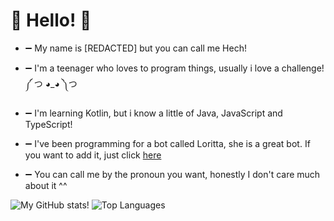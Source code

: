 # 👋 Hello! 👋

- ➖ My name is [REDACTED] but you can call me Hech!

- ➖ I'm a teenager who loves to program things, usually i love a challenge! ༼ つ ◕_◕ ༽つ

- ➖ I'm learning Kotlin, but i know a little of Java, JavaScript and TypeScript!

- ➖ I've been programming for a bot called Loritta, she is a great bot. If you want to add it, just click [here](https://loritta.website/)

- ➖ You can call me by the pronoun you want, honestly I don't care much about it ^^

![My GitHub stats!](https://github-readme-stats.vercel.app/api?username=hechfx&show_icons=true&theme=dracula)
![Top Languages](https://github-readme-stats.vercel.app/api/top-langs/?username=hechfx&layout=compact)
